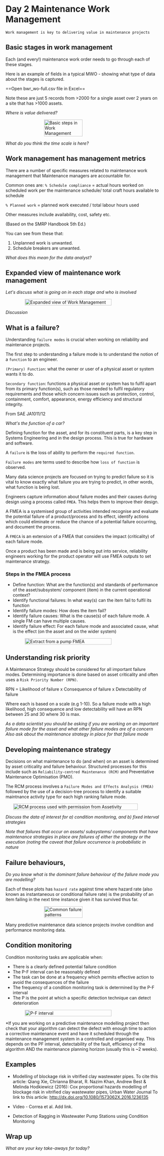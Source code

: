 # Day 2 Maintenance Work Management


`Work management is key to delivering value in maintenance projects`

## Basic stages in work management

Each (and every!) maintenance work order needs to go through each of these stages.

Here is an example of fields in a typical MWO - showing what type of data about the stages is captured.

==Open bwr_wo-full.csv file in Excel==

Note these are just 5 records from >2000 for a single asset over 2 years on a site that has >1000 assets.

*Where is value delivered?*

<div style="display: flex; justify-content:center;">
    <img src="./images/work_management.png" alt="Basic steps in Work Management" 
    style="width:50%"/>
</div>

*What do you think the time scale is here?*

## Work management has management metrics

There are a number of specific measures related to maintenance work management that Maintenance managers are accountable for. 

Common ones are:
`% Schedule compliance` = actual hours worked on scheduled work per the maintenance schedule/ total craft hours available to schedule

`% Planned work` = planned work executed / total labour hours used

Other measures include availability, cost, safety etc.

(Based on the SMRP Handbook 5th Ed.)

You can see from these that:

1. Unplanned work is unwanted.
2. Schedule breakers are unwanted.

*What does this mean for the data analyst?*


## Expanded view of maintenance work management

*Let's discuss what is going on in each stage and who is involved*

<div style="display: flex; justify-content:center;">
    <img src="./images/FeedbackLoopMM.jpg" alt="Expanded view of Work Management" 
    style="width:75%"/>
</div>

*Discussion*


## What is a failure?

Understanding `failure modes` is crucial when working on reliability and maintenance projects.

The first step to understanding a failure mode is to understand the notion of a `function` to an engineer.

`(Primary) Function`: what the owner or user of a physical asset or system wants it to do.

`Secondary function`: functions a physical asset or system has to fulfil apart from its primary function(s), such as those needed to fulfil regulatory requirements and those which concern issues such as protection, control, containment, comfort, appearance, energy efficiency and structural integrity.

From SAE JA1011/12

*What's the function of a car?*

Defining function for the asset, and for its constituent parts, is a key step in Systems Engineering and in the design process. This is true for hardware and software.

A `failure` is the loss of ability to perform the `required function`.

`Failure modes` are terms used to describe how `loss of function` is observed. 

Many data science projects are focused on trying to predict failure so it is vital to know exactly what failure you are trying to predict, in other words, what function is being lost. 

Engineers capture information about failure modes and their causes during design using a process called `FMEA`. This helps them to improve their design.

A FMEA is a systemised group of activities intended recognise and evaluate the potential failure of a product/process and its effect, identify actions which could eliminate or reduce the chance of a potential failure occurring, and document the process. 

A `FMECA` is an extension of a FMEA that considers the impact (criticality) of each failure mode.

Once a product has been made and is being put into service, reliability engineers working for the product operator will use FMEA outputs to set maintenance strategy.

### Steps in the FMEA process

- Define function: What are the function(s) and standards of performance of the asset/subsystem/ component (item) in the current operational context?
- Identify functional failures: In what way(s) can the item fail to fulfil its function
- Identify failure modes: How does the item fail?
- Identify failure causes: What is the cause(s) of each failure mode. A single FM can have multiple causes.
- Identify failure effect: For each failure mode and associated cause, what is the effect (on the asset and on the wider system)

<div style="display: flex; justify-content:center;">
    <img src="./images/pump_FMEA.png" alt="Extract from a pump FMEA" 
    style="width:75%"/>
</div>


## Understanding risk priority 

A Maintenance Strategy should be considered for all important failure modes. Determining importance is done based on asset criticality and often uses a `Risk Priority Number (RPN)`. 

RPN = Likelihood of failure x Consequence of failure x Detectability of failure

Where each is based on a scale (e.g 1-10). 
So a failure mode with a high likelihood, high consequence and low detectability will have an RPN between 25 and 30 where 30 is max.

*As a data scientist you should be asking if you are working on an important failure mode for the asset and what other failure modes are of a concern*
*Also ask about the maintenance strategy in place for that failure mode*


## Developing maintenance strategy

Decisions on what maintenance to do (and when) on an asset is determined by asset criticality and failure behaviour. Structured processes for this include such as `Reliability-centred Maintenance (RCM)` and Preventative Maintenance Optimisation (PMO). 

The RCM process involves a `Failure Modes and Effects Analysis (FMEA)` followed by the use of a decision-tree process to identify a suitable maintnance activity type for each high ranking failure mode. 

<div style="display: flex; justify-content:center;">
    <img src="./images/RCM_Assetivity.png" alt="RCM process used with permission from Assetivity" 
    style="width:90%"/>
</div>

*Discuss the data of interest for a) condition monitoring, and b) fixed interval strategies*

*Note that failures that occur on assets/ subsystems/ components that have maintenance strategies in place are failures of either the strategy or the execution (noting the caveat that failure occurrence is probabilistic in nature* 

## Failure behaviours,


*Do you know what is the dominant failure behaviour of the failure mode you are modelling?*

Each of these plots has `hazard rate` against time where hazard rate (also known as instantaneous or conditional failure rate) is the probability of an item failing in the next time instance given it has survived thus far.

<div style="display: flex; justify-content:center;">
    <img src="./images/failureCurves.png" alt="Common failure patterns" 
    style="width:50%"/>
</div>

Many predictive maintenance data science projects involve condition and performance monitoring data.

## Condition monitoring

Condition monitoring tasks are applicable  when:
- There is a clearly defined potential failure condition
- The P-F interval can be reasonably defined
- The task can be done at a frequency which permits effective action to avoid the consequences of the failure
- The frequency of a condition monitoring task is determined by the P-F interval
- The P is the point at which a specific detection technique can detect  deterioration

<div style="display: flex; justify-content:center;">
    <img src="./images/PFinterval.png" alt="P-F interval" 
    style="width:75%"/>
</div>

*If you are working on a predictive maintenance modelling project then check that your algorithm can detect the defect with enough time to action a corrective maintenance event and have it scheduled through the maintenance management system in a controlled and organised way. This depends on the PF interval, detectability of the fault, efficiency of the algorithm AND the maintenance planning horizon (usually this is ~2 weeks).

## Examples

* Modelling of blockage risk in vitrified clay wastewater pipes. 
To cite this article: Qiang Xie, Chrianna Bharat, R. Nazim Khan, Andrew Best & Melinda
Hodkiewicz (2016): Cox proportional hazards modelling of blockage risk in vitrified clay
wastewater pipes, Urban Water Journal
To link to this article: http://dx.doi.org/10.1080/1573062X.2016.1236135

* Video - Correa et al. Add link.

* Detection of Ragging in Wastewater Pump Stations using Condition Monitoring

## Wrap up

*What are your key take-aways for today?*